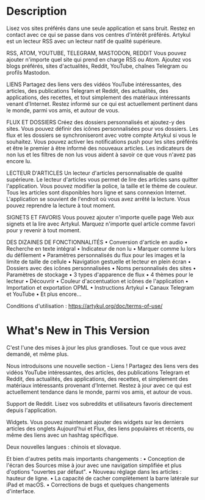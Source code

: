 # Description

Lisez vos sites préférés dans une seule application et sans bruit. Restez en contact avec ce qui se passe dans vos centres d'intérêt préférés. Artykul est un lecteur RSS avec un lecteur natif de qualité supérieure.

RSS, ATOM, YOUTUBE, TELEGRAM, MASTODON, REDDIT
Vous pouvez ajouter n'importe quel site qui prend en charge RSS ou Atom. Ajoutez vos blogs préférés, sites d'actualités, Reddit, YouTube, chaînes Telegram ou profils Mastodon.

LIENS
Partagez des liens vers des vidéos YouTube intéressantes, des articles, des publications Telegram et Reddit, des actualités, des applications, des recettes, et tout simplement des matériaux intéressants venant d'Internet. Restez informé sur ce qui est actuellement pertinent dans le monde, parmi vos amis, et autour de vous.

FLUX ET DOSSIERS
Créez des dossiers personnalisés et ajoutez-y des sites. Vous pouvez définir des icônes personnalisées pour vos dossiers. Les flux et les dossiers se synchroniseront avec votre compte Artykul si vous le souhaitez. Vous pouvez activer les notifications push pour les sites préférés et être le premier à être informé des nouveaux articles.
Les indicateurs de non lus et les filtres de non lus vous aident à savoir ce que vous n'avez pas encore lu.

LECTEUR D'ARTICLES
Un lecteur d'articles personnalisable de qualité supérieure. Le lecteur d'articles vous permet de lire des articles sans quitter l'application. Vous pouvez modifier la police, la taille et le thème de couleur.
Tous les articles sont disponibles hors ligne et sans connexion Internet. L'application se souvient de l'endroit où vous avez arrêté la lecture. Vous pouvez reprendre la lecture à tout moment.

SIGNETS ET FAVORIS
Vous pouvez ajouter n'importe quelle page Web aux signets et la lire avec Artykul. Marquez n'importe quel article comme favori pour y revenir à tout moment.

DES DIZAINES DE FONCTIONNALITÉS
• Conversion d'article en audio
• Recherche en texte intégral
• Indicateur de non lu
• Marquer comme lu lors du défilement
• Paramètres personnalisés du flux pour les images et la limite de taille de cellule
• Navigation gestuelle et lecteur en plein écran
• Dossiers avec des icônes personnalisées
• Noms personnalisés des sites
• Paramètres de stockage
• 3 types d'apparence de flux
• 4 thèmes pour le lecteur
• Découvrir
• Couleur d'accentuation et icônes de l'application
• Importation et exportation OPML
• Instructions Artykul
• Canaux Telegram et YouTube
• Et plus encore...

Conditions d'utilisation : https://artykul.org/doc/terms-of-use/

# What's New in This Version

C'est l'une des mises à jour les plus grandioses. Tout ce que vous avez demandé, et même plus.

Nous introduisons une nouvelle section - Liens !
Partagez des liens vers des vidéos YouTube intéressantes, des articles, des publications Telegram et Reddit, des actualités, des applications, des recettes, et simplement des matériaux intéressants provenant d'Internet. Restez à jour avec ce qui est actuellement tendance dans le monde, parmi vos amis, et autour de vous.

Support de Reddit.
Lisez vos subreddits et utilisateurs favoris directement depuis l'application.

Widgets.
Vous pouvez maintenant ajouter des widgets sur les derniers articles des onglets Aujourd'hui et Flux, des liens populaires et récents, ou même des liens avec un hashtag spécifique.

Deux nouvelles langues : chinois et slovaque.

Et bien d'autres petits mais importants changements :
• Conception de l'écran des Sources mise à jour avec une navigation simplifiée et plus d'options "ouvertes par défaut".
• Nouveau réglage dans les articles : hauteur de ligne.
• La capacité de cacher complètement la barre latérale sur iPad et macOS.
• Corrections de bugs et quelques changements d'interface.